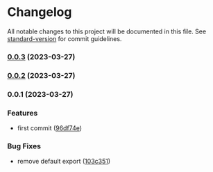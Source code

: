 # Changelog

All notable changes to this project will be documented in this file. See [standard-version](https://github.com/conventional-changelog/standard-version) for commit guidelines.

### [0.0.3](https://github.com/mastermunj/username-checker/compare/v0.0.2...v0.0.3) (2023-03-27)

### [0.0.2](https://github.com/mastermunj/username-checker/compare/v0.0.1...v0.0.2) (2023-03-27)

### 0.0.1 (2023-03-27)


### Features

* first commit ([96df74e](https://github.com/mastermunj/username-checker/commit/96df74e85af58df55ffd7778d89198631a75598b))


### Bug Fixes

* remove default export ([103c351](https://github.com/mastermunj/username-checker/commit/103c351030bb5a612bb19b51ecd14414dd2c89ca))
